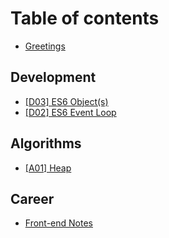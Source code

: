 # Table of contents

* [Greetings](README.md)

## Development

* [\[D03\] ES6 Object\(s\)](development/d03-object-s.md)
* [\[D02\] ES6 Event Loop](development/d02-the-flow-of-time.md)

## Algorithms <a id="algorithms-1"></a>

* [\[A01\] Heap](algorithms-1/a01-heap.md)

## Career

* [Front-end Notes](career/zhong-wen-qian-duan-mian-shi-ti.md)

